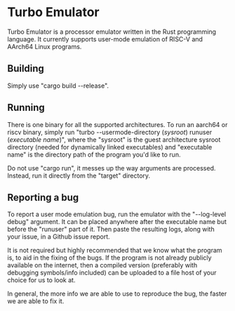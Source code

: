 
# Turbo Emulator
Turbo Emulator is a processor emulator written in the Rust programming language. It currently supports user-mode emulation of RISC-V and AArch64 Linux programs.

## Building
Simply use "cargo build --release".

## Running

There is one binary for all the supported architectures. To run an aarch64 or riscv binary, simply run "turbo --usermode-directory (<i>sysroot</i>) runuser (<i>executable name</i>)", where the "sysroot" is the guest architecture sysroot directory (needed for dynamically linked executables) and "executable name" is the directory path of the program you'd like to run.

Do not use "cargo run", it messes up the way arguments are processed. Instead, run it directly from the "target" directory.

## Reporting a bug
To report a user mode emulation bug, run the emulator with the "--log-level debug" argument. It can be placed anywhere after the executable name but before the "runuser" part of it. Then paste the resulting logs, along with your issue, in a Github issue report.

It is not required but highly recommended that we know what the program is, to aid in the fixing of the bugs.  If the program is not already publicly available on the internet, then a compiled version (preferably with debugging symbols/info included) can be uploaded to a file host of your choice for us to look at.

In general, the more info we are able to use to reproduce the bug, the faster we are able to fix it.